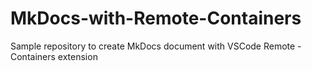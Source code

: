 # MkDocs-with-Remote-Containers
Sample repository to create MkDocs document with VSCode Remote - Containers extension
